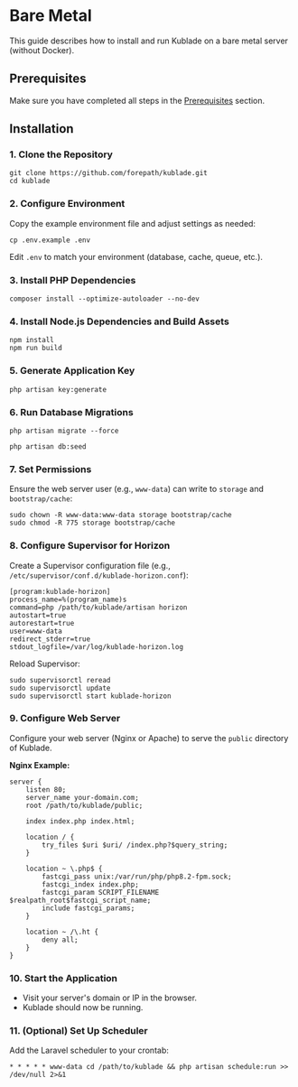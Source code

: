 # Bare Metal

This guide describes how to install and run Kublade on a bare metal server (without Docker).

## Prerequisites[​](#prerequisites "Direct link to Prerequisites")

Make sure you have completed all steps in the [Prerequisites](/docs/prerequisites.md) section.

## Installation[​](#installation "Direct link to Installation")

### 1. Clone the Repository[​](#1-clone-the-repository "Direct link to 1. Clone the Repository")

```
git clone https://github.com/forepath/kublade.git
cd kublade
```

### 2. Configure Environment[​](#2-configure-environment "Direct link to 2. Configure Environment")

Copy the example environment file and adjust settings as needed:

```
cp .env.example .env
```

Edit `.env` to match your environment (database, cache, queue, etc.).

### 3. Install PHP Dependencies[​](#3-install-php-dependencies "Direct link to 3. Install PHP Dependencies")

```
composer install --optimize-autoloader --no-dev
```

### 4. Install Node.js Dependencies and Build Assets[​](#4-install-nodejs-dependencies-and-build-assets "Direct link to 4. Install Node.js Dependencies and Build Assets")

```
npm install
npm run build
```

### 5. Generate Application Key[​](#5-generate-application-key "Direct link to 5. Generate Application Key")

```
php artisan key:generate
```

### 6. Run Database Migrations[​](#6-run-database-migrations "Direct link to 6. Run Database Migrations")

```
php artisan migrate --force
```

```
php artisan db:seed
```

### 7. Set Permissions[​](#7-set-permissions "Direct link to 7. Set Permissions")

Ensure the web server user (e.g., `www-data`) can write to `storage` and `bootstrap/cache`:

```
sudo chown -R www-data:www-data storage bootstrap/cache
sudo chmod -R 775 storage bootstrap/cache
```

### 8. Configure Supervisor for Horizon[​](#8-configure-supervisor-for-horizon "Direct link to 8. Configure Supervisor for Horizon")

Create a Supervisor configuration file (e.g., `/etc/supervisor/conf.d/kublade-horizon.conf`):

```
[program:kublade-horizon]
process_name=%(program_name)s
command=php /path/to/kublade/artisan horizon
autostart=true
autorestart=true
user=www-data
redirect_stderr=true
stdout_logfile=/var/log/kublade-horizon.log
```

Reload Supervisor:

```
sudo supervisorctl reread
sudo supervisorctl update
sudo supervisorctl start kublade-horizon
```

### 9. Configure Web Server[​](#9-configure-web-server "Direct link to 9. Configure Web Server")

Configure your web server (Nginx or Apache) to serve the `public` directory of Kublade.

**Nginx Example:**

```
server {
    listen 80;
    server_name your-domain.com;
    root /path/to/kublade/public;

    index index.php index.html;

    location / {
        try_files $uri $uri/ /index.php?$query_string;
    }

    location ~ \.php$ {
        fastcgi_pass unix:/var/run/php/php8.2-fpm.sock;
        fastcgi_index index.php;
        fastcgi_param SCRIPT_FILENAME $realpath_root$fastcgi_script_name;
        include fastcgi_params;
    }

    location ~ /\.ht {
        deny all;
    }
}
```

### 10. Start the Application[​](#10-start-the-application "Direct link to 10. Start the Application")

* Visit your server's domain or IP in the browser.
* Kublade should now be running.

### 11. (Optional) Set Up Scheduler[​](#11-optional-set-up-scheduler "Direct link to 11. (Optional) Set Up Scheduler")

Add the Laravel scheduler to your crontab:

```
* * * * * www-data cd /path/to/kublade && php artisan schedule:run >> /dev/null 2>&1
```
